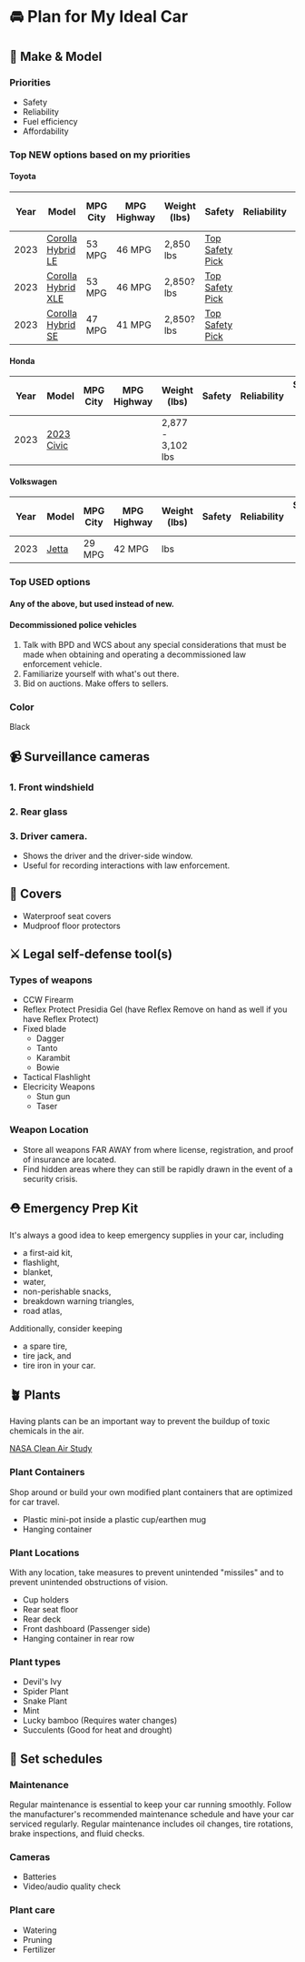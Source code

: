 # 🚘 Plan for My Ideal Car

## 🚗 Make & Model
### Priorities
* Safety
* Reliability
* Fuel efficiency
* Affordability

### Top NEW options based on my priorities
#### Toyota
|Year|Model|MPG City|MPG Highway|Weight (lbs)|Safety|Reliability|Starting Price (USD)|
|-----|--------|-----------|------|-----|----|--|--|
|2023|[Corolla Hybrid LE](https://www.toyota.com/corollahybrid/)|53 MPG|46 MPG|2,850 lbs|[Top Safety Pick](https://www.iihs.org/ratings/vehicle/toyota/corolla-4-door-sedan/2023)||22,800|
|2023|[Corolla Hybrid XLE](https://www.toyota.com/corollahybrid/)|53 MPG|46 MPG|2,850? lbs|[Top Safety Pick](https://www.iihs.org/ratings/vehicle/toyota/corolla-4-door-sedan/2023)||26,600|
|2023|[Corolla Hybrid SE](https://www.toyota.com/corollahybrid/)|47 MPG|41 MPG|2,850? lbs|[Top Safety Pick](https://www.iihs.org/ratings/vehicle/toyota/corolla-4-door-sedan/2023)||26,640|

#### Honda
|Year|Model|MPG City|MPG Highway|Weight (lbs)|Safety|Reliability|Starting Price (USD)|
|-----|--------|-----------|------|-----|----|--|--|
|2023|[2023 Civic](https://automobiles.honda.com/civic-sedan)|||2,877 - 3,102 lbs||||

#### Volkswagen
|Year|Model|MPG City|MPG Highway|Weight (lbs)|Safety|Reliability|Starting Price (USD)|
|-----|--------|-----------|------|-----|----|--|--|
|2023|[Jetta](https://www.vw.com/en/models/jetta.html)|29 MPG|42 MPG| lbs||||

### Top USED options
#### Any of the above, but used instead of new.
#### Decommissioned police vehicles
1. Talk with BPD and WCS about any special considerations that must be made when obtaining and operating a decommissioned law enforcement vehicle. 
2. Familiarize yourself with what's out there.
3. Bid on auctions. Make offers to sellers. 

### Color
Black

## 📹 Surveillance cameras
### 1. Front windshield 
### 2. Rear glass
### 3. Driver camera.
* Shows the driver and the driver-side window.
* Useful for recording interactions with law enforcement. 

## 🧥 Covers 
* Waterproof seat covers
* Mudproof floor protectors

## ⚔ Legal self-defense tool(s) 
### Types of weapons
* CCW Firearm
* Reflex Protect Presidia Gel (have Reflex Remove on hand as well if you have Reflex Protect)
* Fixed blade
  * Dagger
  * Tanto
  * Karambit
  * Bowie 
* Tactical Flashlight
* Elecricity Weapons
  * Stun gun
  * Taser 
### Weapon Location
* Store all weapons FAR AWAY from where license, registration, and proof of insurance are located.
* Find hidden areas where they can still be rapidly drawn in the event of a security crisis.

## ⛑ Emergency Prep Kit
It's always a good idea to keep emergency supplies in your car, including 
* a first-aid kit, 
* flashlight,
* blanket,
* water,
* non-perishable snacks, 
* breakdown warning triangles,
* road atlas,

Additionally, consider keeping 
* a spare tire, 
* tire jack, and
* tire iron in your car.

## 🪴 Plants
Having plants can be an important way to prevent the buildup of toxic chemicals in the air. 

[NASA Clean Air Study](https://ntrs.nasa.gov/api/citations/19930073077/downloads/19930073077.pdf)

### Plant Containers
Shop around or build your own modified plant containers that are optimized for car travel.
* Plastic mini-pot inside a plastic cup/earthen mug
* Hanging container

### Plant Locations
With any location, take measures to prevent unintended "missiles" and to prevent unintended obstructions of vision. 
* Cup holders
* Rear seat floor
* Rear deck
* Front dashboard (Passenger side)
* Hanging container in rear row

### Plant types
* Devil's Ivy
* Spider Plant
* Snake Plant
* Mint
* Lucky bamboo (Requires water changes)
* Succulents (Good for heat and drought)

## 📆 Set schedules
### Maintenance
Regular maintenance is essential to keep your car running smoothly. Follow the manufacturer's 
recommended maintenance schedule and have your car serviced regularly. Regular maintenance 
includes oil changes, tire rotations, brake inspections, and fluid checks.

### Cameras 
* Batteries
* Video/audio quality check

### Plant care
* Watering
* Pruning
* Fertilizer
